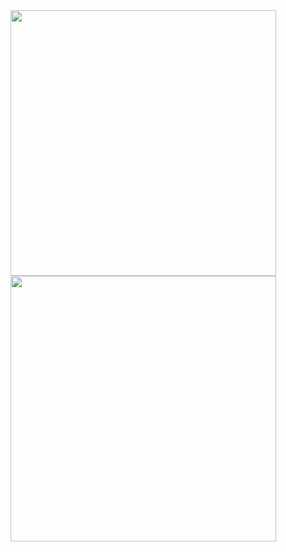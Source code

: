 

<!--
**eliuabdiel/eliuabdiel** is a ✨ _special_ ✨ repository because its `README.md` (this file) appears on your GitHub profile.

Here are some ideas to get you started:

- 🔭 I’m currently working on ...
- 🌱 I’m currently learning ...
- 👯 I’m looking to collaborate on ...
- 🤔 I’m looking for help with ...
- 💬 Ask me about ...
- 📫 How to reach me: ...
- 😄 Pronouns: ...
- ⚡ Fun fact: ...
-->

<div>
  <img align="center" width="425px" src="https://github-readme-stats.vercel.app/api?username=eliuabdiel&show_icons=true&theme=radical">
  <img align="center" width="425px" src="https://github-readme-stats.vercel.app/api/top-langs/?username=eliuabdiel&layout=compact&theme=radical">
</div>


